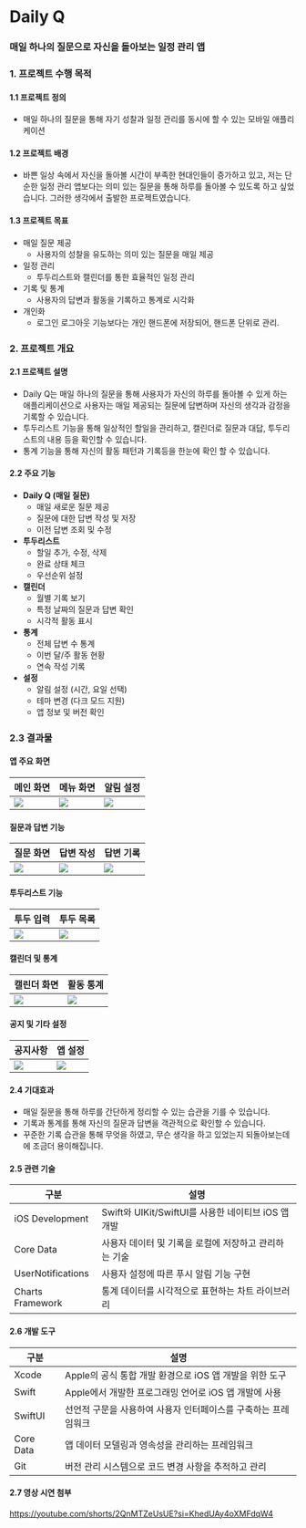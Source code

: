 # **Daily Q**

### **매일 하나의 질문으로 자신을 돌아보는 일정 관리 앱**

### **1\. 프로젝트 수행 목적**

#### **1.1 프로젝트 정의**

- 매일 하나의 질문을 통해 자기 성찰과 일정 관리를 동시에 할 수 있는 모바일 애플리케이션

#### **1.2 프로젝트 배경**

- 바쁜 일상 속에서 자신을 돌아볼 시간이 부족한 현대인들이 증가하고 있고, 저는 단순한 일정 관리 앱보다는 의미 있는 질문을 통해 하루를 돌아볼 수 있도록 하고 싶었습니다. 그러한 생각에서 출발한 프로젝트였습니다.

#### **1.3 프로젝트 목표**

- 매일 질문 제공
  - 사용자의 성찰을 유도하는 의미 있는 질문을 매일 제공
- 일정 관리
  - 투두리스트와 캘린더를 통한 효율적인 일정 관리
- 기록 및 통계
  - 사용자의 답변과 활동을 기록하고 통계로 시각화
- 개인화
  - 로그인 로그아웃 기능보다는 개인 핸드폰에 저장되어, 핸드폰 단위로 관리.

### **2\. 프로젝트 개요**

#### **2.1 프로젝트 설명**

- Daily Q는 매일 하나의 질문을 통해 사용자가 자신의 하루를 돌아볼 수 있게 하는 애플리케이션으로 사용자는 매일 제공되는 질문에 답변하며 자신의 생각과 감정을 기록할 수 있습니다.
- 투두리스트 기능을 통해 일상적인 할일을 관리하고, 캘린더로 질문과 대답, 투두리스트의 내용 등을 확인할 수 있습니다.
- 통계 기능을 통해 자신의 활동 패턴과 기록등을 한눈에 확인 할 수 있습니다.

#### **2.2 주요 기능**

- **Daily Q (매일 질문)**
  - 매일 새로운 질문 제공
  - 질문에 대한 답변 작성 및 저장
  - 이전 답변 조회 및 수정
- **투두리스트**
  - 할일 추가, 수정, 삭제
  - 완료 상태 체크
  - 우선순위 설정
- **캘린더**
  - 월별 기록 보기
  - 특정 날짜의 질문과 답변 확인
  - 시각적 활동 표시
- **통계**
  - 전체 답변 수 통계
  - 이번 달/주 활동 현황
  - 연속 작성 기록
- **설정**
  - 알림 설정 (시간, 요일 선택)
  - 테마 변경 (다크 모드 지원)
  - 앱 정보 및 버전 확인

### **2.3 결과물**
#### **앱 주요 화면**

| 메인 화면                                                                                   | 메뉴 화면                                                                                    | 알림 설정                                                                                       |
| --------------------------------------------------------------------------------------- | ---------------------------------------------------------------------------------------- | ------------------------------------------------------------------------------------------- |
| ![](https://github.com/narin-Oh/IOSprogramming/blob/main/resultImage/main.png?raw=true) | ![](https://github.com/narin-Oh/IOSprogramming/blob/main/resultImage/main2.png?raw=true) | ![](https://github.com/narin-Oh/IOSprogramming/blob/main/resultImage/setting2.png?raw=true) |

#### **질문과 답변 기능**

| 질문 화면                                                                                        | 답변 작성                                                                                        | 답변 기록                                                                                       |
| -------------------------------------------------------------------------------------------- | -------------------------------------------------------------------------------------------- | ------------------------------------------------------------------------------------------- |
| ![](https://github.com/narin-Oh/IOSprogramming/blob/main/resultImage/Question1.png?raw=true) | ![](https://github.com/narin-Oh/IOSprogramming/blob/main/resultImage/Question2.png?raw=true) | ![](https://github.com/narin-Oh/IOSprogramming/blob/main/resultImage/myanswer.png?raw=true) |

#### **투두리스트 기능**

| 투두 입력                                                                                    | 투두 목록                                                                                    |
| ---------------------------------------------------------------------------------------- | ---------------------------------------------------------------------------------------- |
| ![](https://github.com/narin-Oh/IOSprogramming/blob/main/resultImage/Todo1.png?raw=true) | ![](https://github.com/narin-Oh/IOSprogramming/blob/main/resultImage/Todo2.png?raw=true) |

#### **캘린더 및 통계**

| 캘린더 화면                                                                                       | 활동 통계                                                                                     |
| -------------------------------------------------------------------------------------------- | ----------------------------------------------------------------------------------------- |
| ![](https://github.com/narin-Oh/IOSprogramming/blob/main/resultImage/calendar1.png?raw=true) | ![](https://github.com/narin-Oh/IOSprogramming/blob/main/resultImage/status.png?raw=true) |

#### **공지 및 기타 설정**

| 공지사항                                                                                      | 앱 설정                                                                                       |
| ----------------------------------------------------------------------------------------- | ------------------------------------------------------------------------------------------ |
| ![](https://github.com/narin-Oh/IOSprogramming/blob/main/resultImage/notice.png?raw=true) | ![](https://github.com/narin-Oh/IOSprogramming/blob/main/resultImage/setting.png?raw=true) |

#### **2.4 기대효과**

- 매일 질문을 통해 하루를 간단하게 정리할 수 있는 습관을 기를 수 있습니다.
- 기록과 통계를 통해 자신의 질문과 답변을 객관적으로 확인할 수 있습니다.
- 꾸준한 기록 습관을 통해 무엇을 하였고, 무슨 생각을 하고 있었는지 되돌아보는데에 조금더 용이해집니다.

#### **2.5 관련 기술**

| **구분** | **설명** |
| --- | --- |
| iOS Development | Swift와 UIKit/SwiftUI를 사용한 네이티브 iOS 앱 개발 |
| Core Data | 사용자 데이터 및 기록을 로컬에 저장하고 관리하는 기술 |
| UserNotifications | 사용자 설정에 따른 푸시 알림 기능 구현 |
| Charts Framework | 통계 데이터를 시각적으로 표현하는 차트 라이브러리 |

#### **2.6 개발 도구**

| **구분** | **설명** |
| --- | --- |
| Xcode | Apple의 공식 통합 개발 환경으로 iOS 앱 개발을 위한 도구 |
| Swift | Apple에서 개발한 프로그래밍 언어로 iOS 앱 개발에 사용 |
| SwiftUI | 선언적 구문을 사용하여 사용자 인터페이스를 구축하는 프레임워크 |
| Core Data | 앱 데이터 모델링과 영속성을 관리하는 프레임워크 |
| Git | 버전 관리 시스템으로 코드 변경 사항을 추적하고 관리 |

#### **2.7 영상 시연 첨부**
https://youtube.com/shorts/2QnMTZeUsUE?si=KhedUAy4oXMFdqW4
